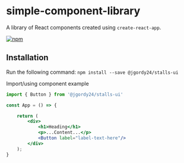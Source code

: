 # simple-component-library

A library of React components created using `create-react-app`.

[![npm](https://badge.fury.io/js/%40jgordy24%2Fstalls-ui.svg)](https://badge.fury.io/js/%40jgordy24%2Fstalls-ui)

## Installation

Run the following command:
`npm install --save @jgordy24/stalls-ui`

Import/using component example

```jsx
import { Button } from '@jgordy24/stalls-ui'

const App = () => {

    return (
        <div>
            <h1>Heading</h1>
            <p>...Content...</p>
            <Button label="label-text-here"/>
        </div>
    );
}
```
